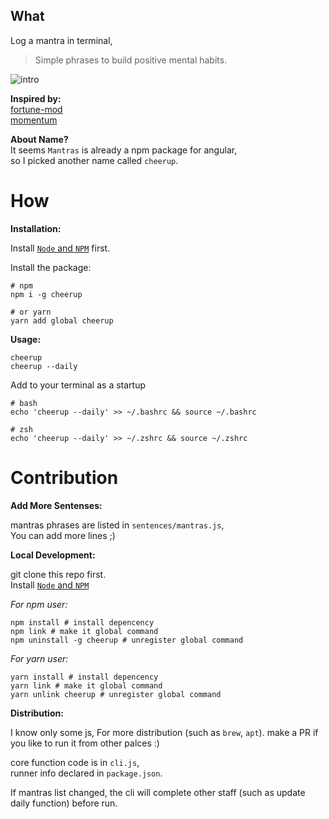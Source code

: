 ## What

Log a mantra in terminal,  
> Simple phrases to build positive mental habits.

![intro](https://user-images.githubusercontent.com/5526096/58380861-40a25a00-7fe9-11e9-8120-4e41920772f1.gif)

**Inspired by:**  
[fortune-mod](https://github.com/shlomif/fortune-mod)  
[momentum](https://momentumdash.com/)

**About Name?**  
It seems `Mantras` is already a npm package for angular,  
so I picked another name called `cheerup`.

# How

**Installation:**

Install [`Node` and `NPM`](https://nodejs.org/) first.

Install the package:
```
# npm
npm i -g cheerup

# or yarn
yarn add global cheerup
```

**Usage:**

```shell
cheerup
cheerup --daily
```

Add to your terminal as a startup
```
# bash
echo 'cheerup --daily' >> ~/.bashrc && source ~/.bashrc

# zsh
echo 'cheerup --daily' >> ~/.zshrc && source ~/.zshrc
```

# Contribution

**Add More Sentenses:**

mantras phrases are listed in `sentences/mantras.js`,  
You can add more lines ;)

**Local Development:**

git clone this repo first.  
Install [`Node` and `NPM`](https://nodejs.org/)

_For npm user:_

```shell
npm install # install depencency
npm link # make it global command
npm uninstall -g cheerup # unregister global command
```

_For yarn user:_

```shell
yarn install # install depencency
yarn link # make it global command
yarn unlink cheerup # unregister global command
```

**Distribution:**

I know only some js,
For more distribution (such as `brew`, `apt`).
make a PR if you like to run it from other palces :)

core function code is in `cli.js`,  
runner info declared in `package.json`.

If mantras list changed, the cli will complete other staff (such as update daily function) before run.
